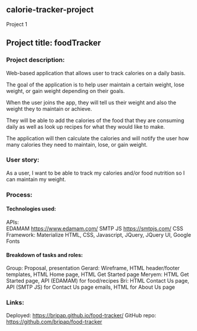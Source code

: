 ## calorie-tracker-project
Project 1

## Project title: foodTracker 


### Project description:  

Web-based application that allows user to track calories on a daily basis. 

The goal of the application is to help user maintain a certain weight, lose weight, or gain weight depending on their goals. 

When the user joins the app, they will tell us their weight and also the weight they to maintain or achieve.

They will be able to add the calories of the food that they are consuming daily as well as look up recipes for what they would like to make. 

The application will then calculate the calories and will notify the user how many calories they need to maintain, lose, or gain weight. 

### User story: 

As a user, I want to be able to track my calories and/or food nutrition so I can maintain my weight.


### Process:

#### Technologies used:
APIs:	
    EDAMAM  https://www.edamam.com/
    SMTP JS https://smtpjs.com/ 
CSS Framework: Materialize
HTML, CSS, Javascript, JQuery, JQuery UI, Google Fonts


#### Breakdown of tasks and roles:
Group: Proposal, presentation
Gerard: Wireframe, HTML header/footer templates, HTML Home page, HTML Get Started page
Meryem: HTML Get Started page, API (EDAMAM) for food/recipes
Bri: HTML Contact Us page, API (SMTP JS) for Contact Us page emails, HTML for About Us page


### Links: 

Deployed: https://bripap.github.io/food-tracker/ 
GitHub repo: https://github.com/bripap/food-tracker 
